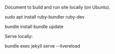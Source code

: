 
Document to build and run site locally (on Ubuntu).

  sudo apt install ruby-bundler ruby-dev 

  bundle install
  bundle update

Serve locally:

  bundle exec jekyll serve --livereload
